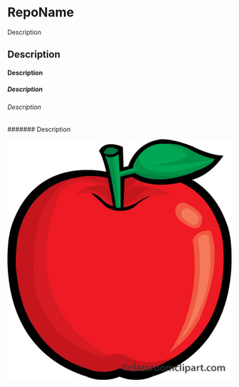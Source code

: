 # RepoName
Description
## Description

#### Description
##### Description
###### Description
####### Description


![image](990192.jpg)
